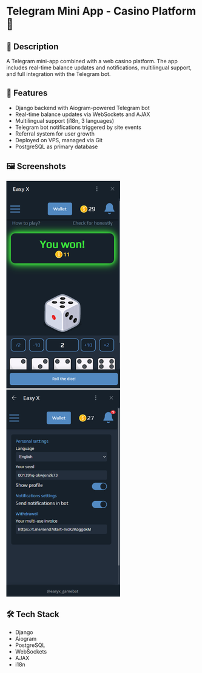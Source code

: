 # Telegram Mini App - Casino Platform 🎰

## 📌 Description
A Telegram mini-app combined with a web casino platform. The app includes real-time balance updates and notifications, multilingual support, and full integration with the Telegram bot.

## 🚀 Features
- Django backend with Aiogram-powered Telegram bot
- Real-time balance updates via WebSockets and AJAX
- Multilingual support (i18n, 3 languages)
- Telegram bot notifications triggered by site events
- Referral system for user growth
- Deployed on VPS, managed via Git
- PostgreSQL as primary database

## 🖼️ Screenshots
<img src="screenshots/home.png" alt="Home Page" width="300"/>

<img src="screenshots/settings.png" alt="Balance Update" width="300"/>

## 🛠️ Tech Stack
- Django
- Aiogram
- PostgreSQL
- WebSockets
- AJAX
- i18n
